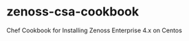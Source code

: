 zenoss-csa-cookbook
===================

Chef Cookbook for Installing Zenoss Enterprise 4.x on Centos
